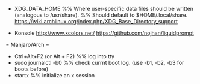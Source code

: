 
* XDG_DATA_HOME
%% Where user-specific data files should be written (analogous to /usr/share).
%% Should default to $HOME/.local/share.
<https://wiki.archlinux.org/index.php/XDG_Base_Directory_support>

* Konsole
 http://www.xcolors.net/
 https://github.com/nojhan/liquidprompt

= Manjaro/Arch =
* Ctrl+Alt+F2 (or Alt + F2)
%% log into tty
* sudo journalctl -b0
%% check currnt boot log. (use -b1, -b2, -b3 for boots before)
* startx
%% initialize an x session

